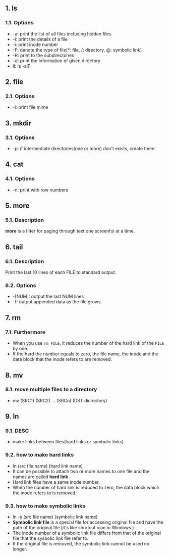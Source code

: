 ## 1. ls
### 1.1. Options
- -a: print the list of all files including hidden files
- -l: print the details of a file
- -i: print inode number
- -F: denote the type of file(\*: file, /: directory, @: symbolic link)
- -R: print to the subdirectories
- -d: print the information of given directory
- ll: ls -alF

## 2. file
### 2.1. Options
- -i: print file mime

## 3. mkdir
### 3.1. Options
- -p: if intermediate directories(one or more) don't exists, create them.

## 4. cat
### 4.1. Options
- -n: print with row numbers

## 5. more
### 5.1. Description
**more** is a filter for paging through text one screenful at a time.

## 6. tail
### 6.1. Description
Print the last 10 lines of each FILE to standard output.
### 6.2. Options
- -\[NUM\]: output the last NUM lines
- -f: output appended data as the file grows.

## 7. rm
### 7.1. Furthermore
- When you use `rm FILE`, it reduces the number of the hard link of the `FILE` by one.
- If the hard the number equals to zero, the file name, the inode and the data block that the inode refers to are removed.

## 8. mv
### 8.1. move multiple files to a directory
- mv (SRC1) (SRC2) ... (SRCn) (DST dicrectory)

## 9. ln
### 9.1. DESC
- make links between files(hard links or symbolic links)
### 9.2. how to make hard links
- ln (src file name) (hard link name)
- It can be possible to attach two or more names to one file and the names are called **hard link**
- Hard link files have a same inode number.
- When the number of hard link is reduced to zero, the data block which the inode refers to is removed.
### 9.3. how to make symbolic links
- ln -s (src file name) (symbolic link name)
- **Symbolic link file** is a special file for accessing original file and have the path of the original file.(it's like shortcut icon in Windows.)
- The inode number of a symbolic link file differs from that of the original file that the sysbolic link file refer to.
- If the original file is removed, the symbolic link cannot be used no longer.



